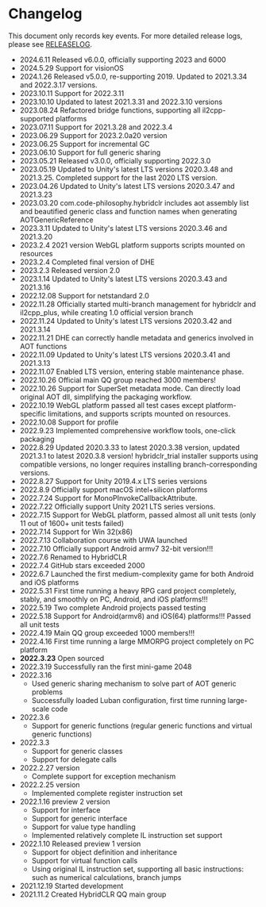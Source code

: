 # Changelog

This document only records key events. For more detailed release logs, please see [RELEASELOG](https://github.com/focus-creative-games/hybridclr_unity/blob/main/RELEASELOG.md).

- 2024.6.11 Released v6.0.0, officially supporting 2023 and 6000
- 2024.5.29 Support for visionOS
- 2024.1.26 Released v5.0.0, re-supporting 2019. Updated to 2021.3.34 and 2022.3.17 versions.
- 2023.10.11 Support for 2022.3.11
- 2023.10.10 Updated to latest 2021.3.31 and 2022.3.10 versions
- 2023.08.24 Refactored bridge functions, supporting all il2cpp-supported platforms
- 2023.07.11 Support for 2021.3.28 and 2022.3.4
- 2023.06.29 Support for 2023.2.0a20 version
- 2023.06.25 Support for incremental GC
- 2023.06.10 Support for full generic sharing
- 2023.05.21 Released v3.0.0, officially supporting 2022.3.0
- 2023.05.19 Updated to Unity's latest LTS versions 2020.3.48 and 2021.3.25. Completed support for the last 2020 LTS version.
- 2023.04.26 Updated to Unity's latest LTS versions 2020.3.47 and 2021.3.23
- 2023.03.20 com.code-philosophy.hybridclr includes aot assembly list and beautified generic class and function names when generating AOTGenericReference
- 2023.3.11 Updated to Unity's latest LTS versions 2020.3.46 and 2021.3.20
- 2023.2.4 2021 version WebGL platform supports scripts mounted on resources
- 2023.2.4 Completed final version of DHE
- 2023.2.3 Released version 2.0
- 2023.1.14 Updated to Unity's latest LTS versions 2020.3.43 and 2021.3.16
- 2022.12.08 Support for netstandard 2.0
- 2022.11.28 Officially started multi-branch management for hybridclr and il2cpp_plus, while creating 1.0 official version branch
- 2022.11.24 Updated to Unity's latest LTS versions 2020.3.42 and 2021.3.14
- 2022.11.21 DHE can correctly handle metadata and generics involved in AOT functions
- 2022.11.09 Updated to Unity's latest LTS versions 2020.3.41 and 2021.3.13
- 2022.11.07 Enabled LTS version, entering stable maintenance phase.
- 2022.10.26 Official main QQ group reached 3000 members!
- 2022.10.26 Support for SuperSet metadata mode. Can directly load original AOT dll, simplifying the packaging workflow.
- 2022.10.19 WebGL platform passed all test cases except platform-specific limitations, and supports scripts mounted on resources.
- 2022.10.08 Support for profile
- 2022.9.23 Implemented comprehensive workflow tools, one-click packaging
- 2022.8.29 Updated 2020.3.33 to latest 2020.3.38 version, updated 2021.3.1 to latest 2020.3.8 version! hybridclr_trial installer supports using compatible versions, no longer requires installing branch-corresponding versions.
- 2022.8.27 Support for Unity 2019.4.x LTS series versions
- 2022.8.9 Officially support macOS intel+silicon platforms
- 2022.7.24 Support for MonoPInvokeCallbackAttribute.
- 2022.7.22 Officially support Unity 2021 LTS series versions.
- 2022.7.15 Support for WebGL platform, passed almost all unit tests (only 11 out of 1600+ unit tests failed)
- 2022.7.14 Support for Win 32(x86)
- 2022.7.13 Collaboration course with UWA launched
- 2022.7.10 Officially support Android armv7 32-bit version!!!
- 2022.7.6 Renamed to HybridCLR
- 2022.7.4 GitHub stars exceeded 2000
- 2022.6.7 Launched the first medium-complexity game for both Android and iOS platforms
- 2022.5.31 First time running a heavy RPG card project completely, stably, and smoothly on PC, Android, and iOS platforms!!!
- 2022.5.19 Two complete Android projects passed testing
- 2022.5.18 Support for Android(armv8) and iOS(64) platforms!!! Passed all unit tests
- 2022.4.19 Main QQ group exceeded 1000 members!!!
- 2022.4.16 First time running a large MMORPG project completely on PC platform
- **2022.3.23** Open sourced
- 2022.3.19 Successfully ran the first mini-game 2048
- 2022.3.16
  - Used generic sharing mechanism to solve part of AOT generic problems
  - Successfully loaded Luban configuration, first time running large-scale code
- 2022.3.6
  - Support for generic functions (regular generic functions and virtual generic functions)
- 2022.3.3
  - Support for generic classes
  - Support for delegate calls
- 2022.2.27 version
  - Complete support for exception mechanism
- 2022.2.25 version
  - Implemented complete register instruction set
- 2022.1.16 preview 2 version
  - Support for interface
  - Support for generic interface
  - Support for value type handling
  - Implemented relatively complete IL instruction set support
- 2022.1.10 Released preview 1 version
  - Support for object definition and inheritance
  - Support for virtual function calls
  - Using original IL instruction set, supporting all basic instructions: such as numerical calculations, branch jumps
- 2021.12.19 Started development
- 2021.11.2 Created HybridCLR QQ main group




